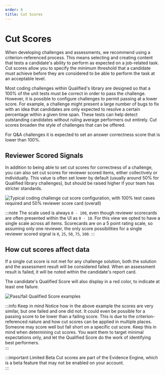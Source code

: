 ```yaml
---
order: 6
title: Cut Scores
---
```


# Cut Scores
When developing challenges and assessments, we recommend using a criterion-referenced process. This means selecting and creating content that tests a candidate's ability to perform as expected on a job-related task. Cut scores allow you to specify the minimum threshold that a candidate must achieve before they are considered to be able to perform the task at an acceptable level. 

Most coding challenges within Qualified's library are designed so that a 100% of the unit tests must be correct in order to pass the challenge. However, it is possible to configure challenges to permit passing at a lower score. For example, a challenge might present a large number of bugs to fix with an idea that candidates are only expected to resolve a certain percentage within a given time span. These tests can help detect outstanding candidates without ruling average performers out entirely. Cut scores broaden the style of challenges that can be offered.

For Q&A challenges it is expected to set an answer correctness score that is lower than 100%.

## Reviewer Scored Signals
In addition to being able to set cut scores for correctness of a challenge, you can also set cut scores for reviewer scored items, either collectively or individually. This value is often set lower by default (usually around 50% for Qualified library challenges), but should be raised higher if your team has stricter standards.

![Typical coding challenge cut score configuration, with 100% test cases required and 50% reviewer score card (overall)](/images/creating-content/evidence-cut-scores.png)

:::note
The scale used is always `0 - 100`, even though reviewer scorecards are often presented within the UI as `0 - 10`. For this view we opted to have a single scale across all items. Scorecards are on a 5 point rating scale, so assuming only one reviewer, the only score possibilities for a single reviewer scored signal is `0`, `25`, `50`, `75`, `100`. 
:::

## How cut scores affect data

If a single cut score is not met for any challenge solution, both the solution and the assessment result will be considered failed. When an assessment result is failed, it will be noted within the candidate's report card. 

The candidate's Qualified Score will also display in a red color, to indicate at least one failure.

![Pass/fail Qualified Score examples](/images/creating-content/qualified-score-pass-fail.png)

:::info Keep in mind
Notice how in the above example the scores are very similar, but one failed and one did not. It could even be possible for a passing score to be lower than a failing score. This is due to the criterion-referenced nature and how cut scores can be applied in multiple places. Someone may score well but fall short on a specific cut score. Keep this in mind when determining cut scores. You want them to target minimal expectations only, and let the Qualified Score do the work of identifying best performers.    
:::

:::important Limited Beta
Cut scores are part of the Evidence Engine, which is a beta feature that may not be enabled on your account.  
:::
